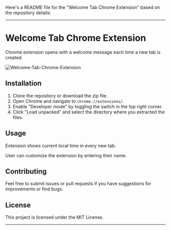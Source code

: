 Here's a README file for the "Welcome Tab Chrome Extension" based on the repository details:

---

# Welcome Tab Chrome Extension

Chrome extension opens with a welcome message each time a new tab is created.

![Welcome-Tab-Chrome-Extension](https://github.com/sidhuti/welcome-tab-chrome-extension/assets/44959054/05c0316c-218b-42e5-b604-0466b0170e7a)


## Installation

1. Clone the repository or download the zip file.
2. Open Chrome and navigate to `chrome://extensions/`.
3. Enable "Developer mode" by toggling the switch in the top right corner.
4. Click "Load unpacked" and select the directory where you extracted the files.

## Usage

Extension shows current local time in every new tab.

User can customize the extension by entering their name.

## Contributing

Feel free to submit issues or pull requests if you have suggestions for improvements or find bugs.

## License

This project is licensed under the MIT License.

---
